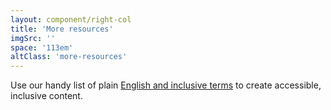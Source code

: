 ```yaml
---
layout: component/right-col
title: 'More resources'
imgSrc: ''
space: '113em'
altClass: 'more-resources'
---
```


Use our handy list of plain [English and inclusive terms](/accessibility-inclusivity/write-for-everyone/inclusive-terms/) to create accessible, inclusive content.

